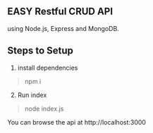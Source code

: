 ## EASY Restful CRUD API
using Node.js, Express and MongoDB.

## Steps to Setup
1. install dependencies
> npm i
2. Run index
> node index.js

You can browse the api at http://localhost:3000